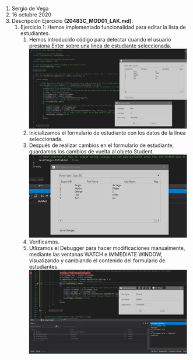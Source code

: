 1. Sergio de Vega
2. 16 octubre 2020
3. Descripción Ejercicio **(20483C_MOD01_LAK.md)**:
   1. Ejercicio 1: Hemos implementado funcionalidad para editar la lista de estudiantes.
      1. Hemos introducido código para detectar cuando el usuario presiona Enter sobre una línea de estudiante seleccionada.
      ![C1](images/C1.PNG)
      2. Inicializamos el formulario de estudiante con los datos de la línea seleccionada.
      3. Después de realizar cambios en el formulario de estudiante, guardamos los cambios de vuelta al objeto Student.
      ![C2](images/C2.PNG)
      4. Verificamos.
      5. Utlizamos el Debugger para hacer modificaciones manualmente, mediante las ventanas WATCH e IMMEDIATE WINDOW, visualizando y cambiando el contenido del formulario de estudiantes.
      ![C3](images/c3.PNG)